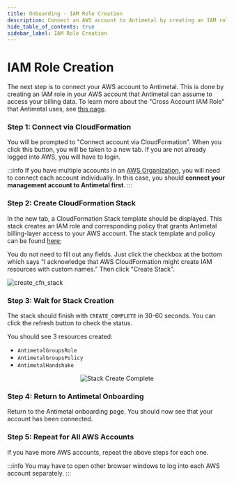 ```yaml
---
title: Onboarding - IAM Role Creation
description: Connect an AWS account to Antimetal by creating an IAM role.
hide_table_of_contents: true
sidebar_label: IAM Role Creation
---
```


# IAM Role Creation

The next step is to connect your AWS account to Antimetal. This is done by creating an IAM role in your AWS account that Antimetal can assume to access your billing data. To learn more about the "Cross Account IAM Role" that Antimetal uses, see [this page](/security/iam_roles_explained).

### Step 1: Connect via CloudFormation

You will be prompted to "Connect account via CloudFormation". When you click this button, you will be taken to a new tab. If you are not already logged into AWS, you will have to login.

:::info
If you have multiple accounts in an [AWS Organization](https://aws.amazon.com/organizations/), you will need to connect each account individually. In this case, you should **connect your management account to Antimetal first**.
:::

### Step 2: Create CloudFormation Stack

In the new tab, a CloudFormation Stack template should be displayed. This stack creates an IAM role and corresponding policy that grants Antimetal billing-layer access to your AWS account. The stack template and policy can be found [here](https://static.antimetal.com/cloudformation/groups_role_setup.json);

You do not need to fill out any fields. Just click the checkbox at the bottom which says “I acknowledge that AWS CloudFormation might create IAM resources with custom names.” Then click "Create Stack".

![create_cfn_stack](/img/screenshots/create_cfn_stack.gif "create_cfn_stack")

### Step 3: Wait for Stack Creation

The stack should finish with `CREATE_COMPLETE` in 30-60 seconds. You can click the refresh button to check the status.

You should see 3 resources created:

- `AntimetalGroupsRole`
- `AntimetalGroupsPolicy`
- `AntimetalHandshake`

<p align="center">
  <img src="/img/screenshots/cfn_stack_create_complete.png" alt="Stack Create Complete" />
</p>

### Step 4: Return to Antimetal Onboarding

Return to the Antimetal onboarding page. You should now see that your account has been connected.

### Step 5: Repeat for All AWS Accounts

If you have more AWS accounts, repeat the above steps for each one.

:::info
You may have to open other browser windows to log into each AWS account separately.
:::
